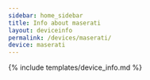 ```yaml
---
sidebar: home_sidebar
title: Info about maserati
layout: deviceinfo
permalink: /devices/maserati/
device: maserati
---
```

{% include templates/device_info.md %}
